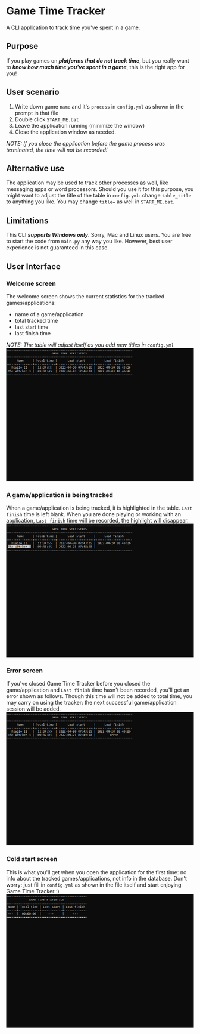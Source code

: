 # Game Time Tracker

A CLI application to track time you've spent in a game.

## Purpose

If you play games on **_platforms that do not track time_**, 
but you really want to **_know how much time you've spent in a game_**, this is the right app for you!

## User scenario
1. Write down game `name` and it's `process` in `config.yml` as shown in the prompt in that file
2. Double click `START_ME.bat`
3. Leave the application running (minimize the window)
4. Close the application window as needed. 

_NOTE: If you close the application before the game process was terminated, the time will not be recorded!_

## Alternative use
The application may be used to track other processes as well, like messaging apps or word processors. 
Should you use it for this purpose, you might want to adjust the title of the table in `config.yml`:
change `table_title` to anything you like. You may change `title=` as well in `START_ME.bat`. 

## Limitations
This CLI **_supports Windows only_**. Sorry, Mac and Linux users. You are free to start the code from `main.py` any way you like. However, best user experience is not guaranteed in this case.

## User Interface
### Welcome screen
The welcome screen shows the current statistics for the tracked games/applications:
- name of a game/application
- total tracked time
- last start time
- last finish time

_NOTE: The table will adjust itself as you add new titles in `config.yml`_
![01](Files/screenshots/01.png)

### A game/application is being tracked
When a game/application is being tracked, it is highlighted in the table. `Last finish` time is left blank.
When you are done playing or working with an application, `Last finish` time will be recorded, the highlight will disappear.
![02](Files/screenshots/02.png)

### Error screen
If you've closed Game Time Tracker before you closed the game/application and `Last finish` time hasn't been recorded, you'll get an error shown as follows. Though this time will not be added to total time, you may carry on using the tracker: the next successful game/application session will be added.
![03](Files/screenshots/03.png)

### Cold start screen
This is what you'll get when you open the application for the first time: no info about the tracked games/applications, not info in the database. Don't worry: just fill in `config.yml` as shown in the file itself and start enjoying Game Time Tracker :)
![00](Files/screenshots/00.png)